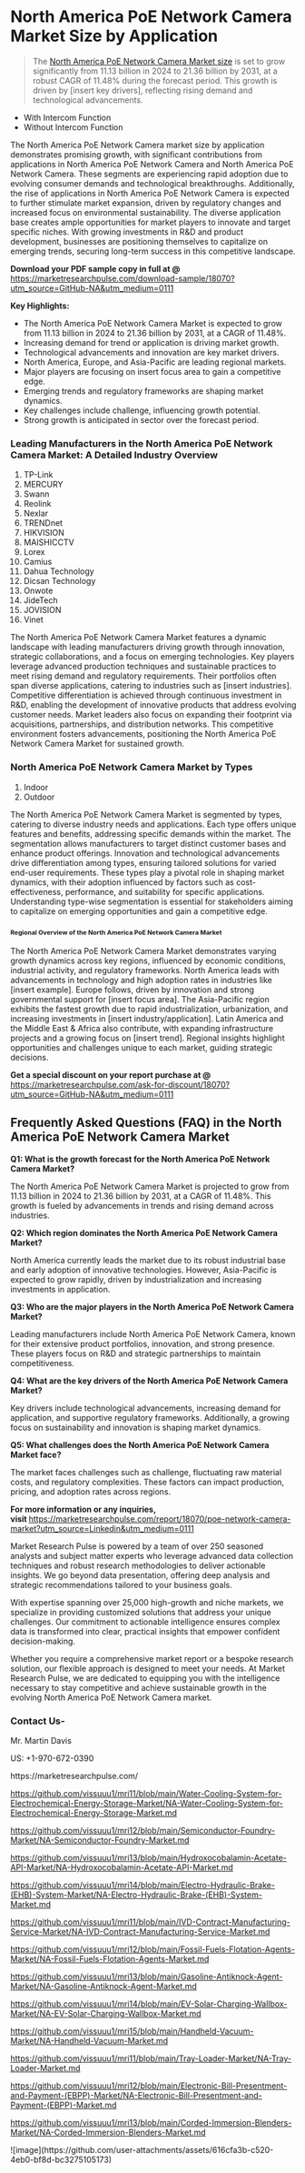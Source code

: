 <h1>North America PoE Network Camera Market&nbsp;Size by Application</h1><blockquote><p>The <a href="https://marketresearchpulse.com/download-sample/18070?utm_source=GitHub-NA&amp;utm_medium=0111">North America PoE Network Camera Market size</a> is set to grow significantly from 11.13 billion in 2024 to 21.36 billion by 2031, at a robust CAGR of 11.48% during the forecast period. This growth is driven by [insert key drivers], reflecting rising demand and technological advancements.</p></blockquote><ul><li>With Intercom Function<li> Without Intercom Function</li></ul><p>The North America PoE Network Camera market size by application demonstrates promising growth, with significant contributions from applications in North America PoE Network Camera and North America PoE Network Camera. These segments are experiencing rapid adoption due to evolving consumer demands and technological breakthroughs. Additionally, the rise of applications in North America PoE Network Camera is expected to further stimulate market expansion, driven by regulatory changes and increased focus on environmental sustainability. The diverse application base creates ample opportunities for market players to innovate and target specific niches. With growing investments in R&D and product development, businesses are positioning themselves to capitalize on emerging trends, securing long-term success in this competitive landscape.</p><p><strong>Download your PDF sample copy in full at @ </strong><a href="https://marketresearchpulse.com/download-sample/18070?utm_source=GitHub-NA&amp;utm_medium=0111">https://marketresearchpulse.com/download-sample/18070?utm_source=GitHub-NA&amp;utm_medium=0111</a></p><p><strong>Key Highlights: </strong></p><ul><li>The North America PoE Network Camera Market is expected to grow from 11.13 billion in 2024 to 21.36 billion by 2031, at a CAGR of 11.48%.</li><li>Increasing demand for trend or application is driving market growth.</li><li>Technological advancements and innovation are key market drivers.</li><li>North America, Europe, and Asia-Pacific are leading regional markets.</li><li>Major players are focusing on insert focus area to gain a competitive edge.</li><li>Emerging trends and regulatory frameworks are shaping market dynamics.</li><li>Key challenges include challenge, influencing growth potential.</li><li>Strong growth is anticipated in sector over the forecast period.</li></ul><h3>Leading Manufacturers in the North America PoE Network Camera Market: A Detailed Industry Overview</h3><ol><li>TP-Link</li><li>MERCURY</li><li>Swann</li><li>Reolink</li><li>Nexlar</li><li>TRENDnet</li><li>HIKVISION</li><li>MAISHICCTV</li><li>Lorex</li><li>Camius</li><li>Dahua Technology</li><li>Dicsan Technology</li><li>Onwote</li><li>JideTech</li><li>JOVISION</li><li>Vinet</li></ol><div class="flex max-w-full flex-col flex-grow"><div class="min-h-8 text-message flex w-full flex-col items-end gap-2 whitespace-normal break-words [.text-message+&amp;]:mt-5" dir="auto" data-message-author-role="assistant" data-message-id="fd8432e4-4910-450d-b182-61b7bfb0a01f" data-message-model-slug="gpt-4o"><div class="flex w-full flex-col gap-1 empty:hidden first:pt-[3px]"><div class="markdown prose w-full break-words dark:prose-invert light"><p>The North America PoE Network Camera Market features a dynamic landscape with leading manufacturers driving growth through innovation, strategic collaborations, and a focus on emerging technologies. Key players leverage advanced production techniques and sustainable practices to meet rising demand and regulatory requirements. Their portfolios often span diverse applications, catering to industries such as [insert industries]. Competitive differentiation is achieved through continuous investment in R&amp;D, enabling the development of innovative products that address evolving customer needs. Market leaders also focus on expanding their footprint via acquisitions, partnerships, and distribution networks. This competitive environment fosters advancements, positioning the North America PoE Network Camera Market for sustained growth.</p></div></div></div></div><h3>North America PoE Network Camera Market by Types</h3><ol><li>Indoor<li> Outdoor</li></ol><div class="flex max-w-full flex-col flex-grow"><div class="min-h-8 text-message flex w-full flex-col items-end gap-2 whitespace-normal break-words [.text-message+&amp;]:mt-5" dir="auto" data-message-author-role="assistant" data-message-id="084470be-0bb7-4664-bddf-5156b4f41249" data-message-model-slug="gpt-4o-mini"><div class="flex w-full flex-col gap-1 empty:hidden first:pt-[3px]"><div class="markdown prose w-full break-words dark:prose-invert light"><p>The North America PoE Network Camera Market is segmented by types, catering to diverse industry needs and applications. Each type offers unique features and benefits, addressing specific demands within the market. The segmentation allows manufacturers to target distinct customer bases and enhance product offerings. Innovation and technological advancements drive differentiation among types, ensuring tailored solutions for varied end-user requirements. These types play a pivotal role in shaping market dynamics, with their adoption influenced by factors such as cost-effectiveness, performance, and suitability for specific applications. Understanding type-wise segmentation is essential for stakeholders aiming to capitalize on emerging opportunities and gain a competitive edge.</p></div></div></div></div><h3><span style="font-size: 11px;">Regional Overview of the North America PoE Network Camera Market</span></h3><div class="flex max-w-full flex-col flex-grow"><div class="min-h-8 text-message flex w-full flex-col items-end gap-2 whitespace-normal break-words [.text-message+&amp;]:mt-5" dir="auto" data-message-author-role="assistant" data-message-id="e9038762-ce64-4e30-91c9-9bd413514231" data-message-model-slug="gpt-4o-mini"><div class="flex w-full flex-col gap-1 empty:hidden first:pt-[3px]"><div class="markdown prose w-full break-words dark:prose-invert light"><p>The North America PoE Network Camera Market demonstrates varying growth dynamics across key regions, influenced by economic conditions, industrial activity, and regulatory frameworks. North America leads with advancements in technology and high adoption rates in industries like [insert example]. Europe follows, driven by innovation and strong governmental support for [insert focus area]. The Asia-Pacific region exhibits the fastest growth due to rapid industrialization, urbanization, and increasing investments in [insert industry/application]. Latin America and the Middle East &amp; Africa also contribute, with expanding infrastructure projects and a growing focus on [insert trend]. Regional insights highlight opportunities and challenges unique to each market, guiding strategic decisions.</p></div></div></div></div><p><strong>Get a special discount on your report purchase at @ </strong><a href="https://marketresearchpulse.com/ask-for-discount/18070?utm_source=GitHub-NA&amp;utm_medium=0111">https://marketresearchpulse.com/ask-for-discount/18070?utm_source=GitHub-NA&amp;utm_medium=0111</a></p><h2>Frequently Asked Questions (FAQ) in the North America PoE Network Camera Market</h2><p><strong>Q1: What is the growth forecast for the North America PoE Network Camera Market?</strong></p><p>The North America PoE Network Camera Market is projected to grow from 11.13 billion in 2024 to 21.36 billion by 2031, at a CAGR of 11.48%. This growth is fueled by advancements in trends and rising demand across industries.</p><p><strong>Q2: Which region dominates the North America PoE Network Camera Market?</strong></p><p>North America currently leads the market due to its robust industrial base and early adoption of innovative technologies. However, Asia-Pacific is expected to grow rapidly, driven by industrialization and increasing investments in application.</p><p><strong>Q3: Who are the major players in the North America PoE Network Camera Market?</strong></p><p>Leading manufacturers include North America PoE Network Camera, known for their extensive product portfolios, innovation, and strong presence. These players focus on R&amp;D and strategic partnerships to maintain competitiveness.</p><p><strong>Q4: What are the key drivers of the North America PoE Network Camera Market?</strong></p><p>Key drivers include technological advancements, increasing demand for application, and supportive regulatory frameworks. Additionally, a growing focus on sustainability and innovation is shaping market dynamics.</p><p><strong>Q5: What challenges does the North America PoE Network Camera Market face?</strong></p><p>The market faces challenges such as challenge, fluctuating raw material costs, and regulatory complexities. These factors can impact production, pricing, and adoption rates across regions.</p><p><strong>For more information or any inquiries, visit&nbsp;</strong><a href="https://marketresearchpulse.com/report/18070/poe-network-camera-market?utm_source=Linkedin&utm_medium=0111">https://marketresearchpulse.com/report/18070/poe-network-camera-market?utm_source=Linkedin&utm_medium=0111</a></p><p>Market Research Pulse is powered by a team of over 250 seasoned analysts and subject matter experts who leverage advanced data collection techniques and robust research methodologies to deliver actionable insights. We go beyond data presentation, offering deep analysis and strategic recommendations tailored to your business goals.</p><p>With expertise spanning over 25,000 high-growth and niche markets, we specialize in providing customized solutions that address your unique challenges. Our commitment to actionable intelligence ensures complex data is transformed into clear, practical insights that empower confident decision-making.</p><p>Whether you require a comprehensive market report or a bespoke research solution, our flexible approach is designed to meet your needs. At Market Research Pulse, we are dedicated to equipping you with the intelligence necessary to stay competitive and achieve sustainable growth in the evolving North America PoE Network Camera market.</p><h3><strong>Contact Us-</strong></h3><p>Mr. Martin Davis</p><p>US: +1-970-672-0390</p><p>https://marketresearchpulse.com/</p><p><a href="https://github.com/vissuuu1/mri11/blob/main/Water-Cooling-System-for-Electrochemical-Energy-Storage-Market/NA-Water-Cooling-System-for-Electrochemical-Energy-Storage-Market.md">https://github.com/vissuuu1/mri11/blob/main/Water-Cooling-System-for-Electrochemical-Energy-Storage-Market/NA-Water-Cooling-System-for-Electrochemical-Energy-Storage-Market.md</a></p><p><a href="https://github.com/vissuuu1/mri12/blob/main/Semiconductor-Foundry-Market/NA-Semiconductor-Foundry-Market.md">https://github.com/vissuuu1/mri12/blob/main/Semiconductor-Foundry-Market/NA-Semiconductor-Foundry-Market.md</a></p><p><a href="https://github.com/vissuuu1/mri13/blob/main/Hydroxocobalamin-Acetate-API-Market/NA-Hydroxocobalamin-Acetate-API-Market.md">https://github.com/vissuuu1/mri13/blob/main/Hydroxocobalamin-Acetate-API-Market/NA-Hydroxocobalamin-Acetate-API-Market.md</a></p><p><a href="https://github.com/vissuuu1/mri14/blob/main/Electro-Hydraulic-Brake-(EHB)-System-Market/NA-Electro-Hydraulic-Brake-(EHB)-System-Market.md">https://github.com/vissuuu1/mri14/blob/main/Electro-Hydraulic-Brake-(EHB)-System-Market/NA-Electro-Hydraulic-Brake-(EHB)-System-Market.md</a></p><p><a href="https://github.com/vissuuu1/mri11/blob/main/IVD-Contract-Manufacturing-Service-Market/NA-IVD-Contract-Manufacturing-Service-Market.md">https://github.com/vissuuu1/mri11/blob/main/IVD-Contract-Manufacturing-Service-Market/NA-IVD-Contract-Manufacturing-Service-Market.md</a></p><p><a href="https://github.com/vissuuu1/mri12/blob/main/Fossil-Fuels-Flotation-Agents-Market/NA-Fossil-Fuels-Flotation-Agents-Market.md">https://github.com/vissuuu1/mri12/blob/main/Fossil-Fuels-Flotation-Agents-Market/NA-Fossil-Fuels-Flotation-Agents-Market.md</a></p><p><a href="https://github.com/vissuuu1/mri13/blob/main/Gasoline-Antiknock-Agent-Market/NA-Gasoline-Antiknock-Agent-Market.md">https://github.com/vissuuu1/mri13/blob/main/Gasoline-Antiknock-Agent-Market/NA-Gasoline-Antiknock-Agent-Market.md</a></p><p><a href="https://github.com/vissuuu1/mri14/blob/main/EV-Solar-Charging-Wallbox-Market/NA-EV-Solar-Charging-Wallbox-Market.md">https://github.com/vissuuu1/mri14/blob/main/EV-Solar-Charging-Wallbox-Market/NA-EV-Solar-Charging-Wallbox-Market.md</a></p><p><a href="https://github.com/vissuuu1/mri15/blob/main/Handheld-Vacuum-Market/NA-Handheld-Vacuum-Market.md">https://github.com/vissuuu1/mri15/blob/main/Handheld-Vacuum-Market/NA-Handheld-Vacuum-Market.md</a></p><p><a href="https://github.com/vissuuu1/mri11/blob/main/Tray-Loader-Market/NA-Tray-Loader-Market.md">https://github.com/vissuuu1/mri11/blob/main/Tray-Loader-Market/NA-Tray-Loader-Market.md</a></p><p><a href="https://github.com/vissuuu1/mri12/blob/main/Electronic-Bill-Presentment-and-Payment-(EBPP)-Market/NA-Electronic-Bill-Presentment-and-Payment-(EBPP)-Market.md">https://github.com/vissuuu1/mri12/blob/main/Electronic-Bill-Presentment-and-Payment-(EBPP)-Market/NA-Electronic-Bill-Presentment-and-Payment-(EBPP)-Market.md</a></p><p><a href="https://github.com/vissuuu1/mri13/blob/main/Corded-Immersion-Blenders-Market/NA-Corded-Immersion-Blenders-Market.md">https://github.com/vissuuu1/mri13/blob/main/Corded-Immersion-Blenders-Market/NA-Corded-Immersion-Blenders-Market.md</a></p>
![image](https://github.com/user-attachments/assets/616cfa3b-c520-4eb0-bf8d-bc3275105173)
